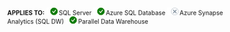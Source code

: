 <Token>**APPLIES TO:** ![Yes](media/yes2.png)SQL Server ![Yes](media/yes2.png)Azure SQL Database ![No](media/no.png)Azure Synapse Analytics (SQL DW) ![Yes](media/yes2.png)Parallel Data Warehouse </Token>
